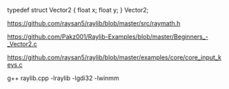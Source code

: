 typedef struct Vector2 {
    float x;
    float y;
} Vector2;  
  
https://github.com/raysan5/raylib/blob/master/src/raymath.h  
  
https://github.com/Pakz001/Raylib-Examples/blob/master/Beginners_-_Vector2.c  
  
https://github.com/raysan5/raylib/blob/master/examples/core/core_input_keys.c  
  
g++ raylib.cpp -lraylib -lgdi32 -lwinmm
